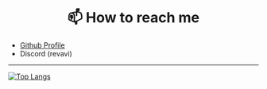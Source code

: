 <h1 align="center">📫 How to reach me</h1>

- [Github Profile](https://github.com/Revavi)
- Discord (revavi)

---

[![Top Langs](https://github-readme-stats.vercel.app/api/top-langs/?username=Revavi)](https://github.com/Revavi)
